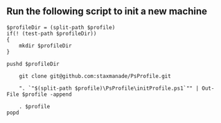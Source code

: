 
Run the following script to init a new machine
--

    $profileDir = (split-path $profile)
    if(! (test-path $profileDir))
    {
    	mkdir $profileDir
    }

    pushd $profileDir
    
    	git clone git@github.com:staxmanade/PsProfile.git
    
    	". `"$(split-path $profile)\PsProfile\initProfile.ps1`"" | Out-File $profile -append
    
    	. $profile
    popd
    
